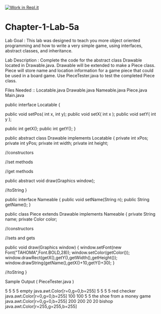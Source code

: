 [![Work in Repl.it](https://classroom.github.com/assets/work-in-replit-14baed9a392b3a25080506f3b7b6d57f295ec2978f6f33ec97e36a161684cbe9.svg)](https://classroom.github.com/online_ide?assignment_repo_id=4241688&assignment_repo_type=AssignmentRepo)
# Chapter-1-Lab-5a

Lab Goal :   This lab was designed to teach you more object oriented programming and how to write a very simple game, using interfaces, abstract classes, and inheritance.

Lab Description :   Complete the code for the abstract class Drawable located in Drawable.java.  Drawable will be extended to make a Piece class.  Piece will store name and location information for a game piece that could be used in a board game.  Use PieceTester.java to test the completed Piece class.

Files Needed ::
Locatable.java
Drawable.java
Nameable.java
Piece.java
Main.java

public interface Locatable
{

  public void setPos( int x, int y);
  public void setX( int x );
  public void setY( int y );
	
  public int getX();
  public int getY();
}


public abstract class Drawable implements Locatable
{
   private int xPos;
   private int yPos;
   private int width;
   private int height;


   //constructors


   //set methods

	
   //get methods

	
   public abstract void draw(Graphics window);

	
   //toString
}


public interface Nameable
{
   public void setName(String n);
   public String getName();
}


public class Piece extends Drawable implements Nameable
{
   private String name;
   private Color color;
	
   //constructors


   //sets and gets

	
   public void draw(Graphics window)
   {
	window.setFont(new Font("TAHOMA",Font.BOLD,28));
	window.setColor(getColor());
	window.drawRect(getX(),getY(),getWidth(),getHeight());
	window.drawString(getName(),getX()+10,getY()+30);
   }
	
   //toString
}

Sample Output ( PieceTester.java )

5 5 5 5 empty java.awt.Color[r=0,g=0,b=255]
5 5 5 5 red checker java.awt.Color[r=0,g=0,b=255]
100 100 5 5 the shoe from a money game java.awt.Color[r=0,g=0,b=255]
200 200 20 20 bishop java.awt.Color[r=255,g=255,b=255]
